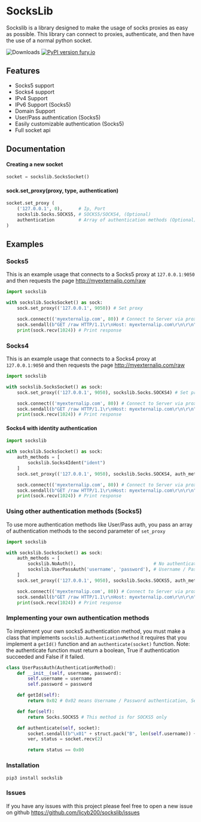 



# SocksLib


Sockslib is a library designed to make the usage of socks proxies as easy as possible.
This library can connect to proxies, authenticate, and then have the use of a normal python socket.

![Downloads](https://pepy.tech/badge/sockslib)  [![PyPI version fury.io](https://badge.fury.io/py/sockslib.svg)](https://pypi.python.org/pypi/sockslib/)

## Features
- Socks5 support
- Socks4 support
- IPv4 Support
- IPv6 Support (Socks5)
- Domain Support
- User/Pass authentication  (Socks5)
- Easily customizable authentication (Socks5)
- Full socket api
## Documentation

#### Creating a new socket
```python
socket = sockslib.SocksSocket()
```
#### sock.set_proxy(proxy, type, authentication)
```python
socket.set_proxy (
	('127.0.0.1', 0),      # Ip, Port
	sockslib.Socks.SOCKS5, # SOCKS5/SOCKS4, (Optional)
	authentication         # Array of authentication methods (Optional)
)
```

## Examples
### Socks5
This is an example usage that connects to a Socks5 proxy at `127.0.0.1:9050` and then requests the page http://myexternalip.com/raw
```python
import sockslib

with sockslib.SocksSocket() as sock:
    sock.set_proxy(('127.0.0.1', 9050)) # Set proxy

    sock.connect(('myexternalip.com', 80)) # Connect to Server via proxy
    sock.sendall(b"GET /raw HTTP/1.1\r\nHost: myexternalip.com\r\n\r\n") # Send HTTP Request
    print(sock.recv(1024)) # Print response
```
### Socks4
This is an example usage that connects to a Socks4 proxy at `127.0.0.1:9050` and then requests the page http://myexternalip.com/raw
```python
import sockslib

with sockslib.SocksSocket() as sock:
    sock.set_proxy(('127.0.0.1', 9050), sockslib.Socks.SOCKS4) # Set proxy

    sock.connect(('myexternalip.com', 80)) # Connect to Server via proxy
    sock.sendall(b"GET /raw HTTP/1.1\r\nHost: myexternalip.com\r\n\r\n") # Send HTTP Request
    print(sock.recv(1024)) # Print response
```
#### Socks4 with identity authentication
```python
import sockslib

with sockslib.SocksSocket() as sock:
    auth_methods = [
        sockslib.Socks4Ident("ident")
    ]
    sock.set_proxy(('127.0.0.1', 9050), sockslib.Socks.SOCKS4, auth_methods) # Set proxy

    sock.connect(('myexternalip.com', 80)) # Connect to Server via proxy
    sock.sendall(b"GET /raw HTTP/1.1\r\nHost: myexternalip.com\r\n\r\n") # Send HTTP Request
    print(sock.recv(1024)) # Print response
```

### Using other authentication methods (Socks5)
To use more authentication methods like User/Pass auth, you pass an array of authentication methods to the second parameter of `set_proxy`
```python
import sockslib

with sockslib.SocksSocket() as sock:
    auth_methods = [
        sockslib.NoAuth(),                             # No authentication
        sockslib.UserPassAuth('username', 'password'), # Username / Password authentication
    ]
    sock.set_proxy(('127.0.0.1', 9050), sockslib.Socks.SOCKS5, auth_methods) # Set proxy

    sock.connect(('myexternalip.com', 80)) # Connect to Server via proxy
    sock.sendall(b"GET /raw HTTP/1.1\r\nHost: myexternalip.com\r\n\r\n") # Send HTTP Request
    print(sock.recv(1024)) # Print response
```

### Implementing your own authentication methods
To implement your own socks5 authentication method, you must make a class that implements `sockslib.AuthenticationMethod` it requires that you implement a `getId()` function and an `authenticate(socket)` function. Note: the authenticate function must return a boolean, True if authentication succeeded and False if it failed.

```python
class UserPassAuth(AuthenticationMethod):
    def __init__(self, username, password):
        self.username = username
        self.password = password

    def getId(self):
        return 0x02 # 0x02 means Username / Password authentication, See https://en.wikipedia.org/wiki/SOCKS#SOCKS5 for a list of all authentication ID's

    def for(self):
        return Socks.SOCKS5 # This method is for SOCKS5 only

    def authenticate(self, socket):
        socket.sendall(b"\x01" + struct.pack("B", len(self.username)) + self.username.encode() + struct.pack("B", len(self.password)) + self.password.encode())
        ver, status = socket.recv(2)

        return status == 0x00

```

### Installation

`pip3 install sockslib`

### Issues

If you have any issues with this project please feel free to open a new issue on github
https://github.com/licyb200/sockslib/issues
